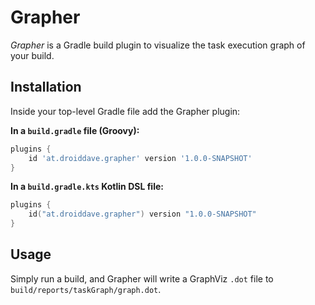 # Grapher

_Grapher_ is a Gradle build plugin to visualize the task execution graph of your build. 

## Installation

Inside your top-level Gradle file add the Grapher plugin:

**In a `build.gradle` file (Groovy):**
```groovy
plugins {
    id 'at.droiddave.grapher' version '1.0.0-SNAPSHOT'
}
```

**In a `build.gradle.kts` Kotlin DSL file:**

```kotlin 
plugins {
    id("at.droiddave.grapher") version "1.0.0-SNAPSHOT"
}
```

## Usage

Simply run a build, and Grapher will write a GraphViz `.dot` file to `build/reports/taskGraph/graph.dot`.


